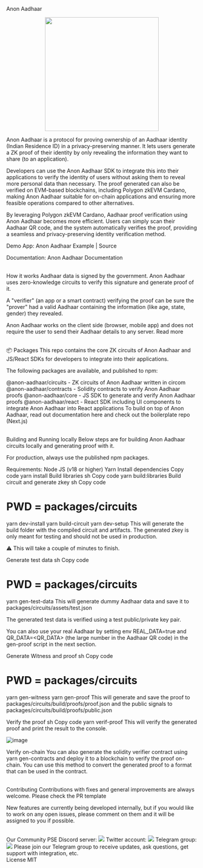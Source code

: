 Anon Aadhaar
<p align="center">
  <img src="https://github.com/privacy-scaling-explorations/anon-aadhaar/assets/67648863/b29d784b-610a-4222-8fa5-4a2972e492fd" width="300">
</p>
Anon Aadhaar is a protocol for proving ownership of an Aadhaar identity (Indian Residence ID) in a privacy-preserving manner. It lets users generate a ZK proof of their identity by only revealing the information they want to share (to an application).

Developers can use the Anon Aadhaar SDK to integrate this into their applications to verify the identity of users without asking them to reveal more personal data than necessary. The proof generated can also be verified on EVM-based blockchains, including Polygon zkEVM Cardano, making Anon Aadhaar suitable for on-chain applications and ensuring more feasible operations compared to other alternatives.

By leveraging Polygon zkEVM Cardano, Aadhaar proof verification using Anon Aadhaar becomes more efficient. Users can simply scan their Aadhaar QR code, and the system automatically verifies the proof, providing a seamless and privacy-preserving identity verification method.

Demo App: Anon Aadhaar Example | Source

Documentation: Anon Aadhaar Documentation

<br /> 
How it works
Aadhaar data is signed by the government. Anon Aadhaar uses zero-knowledge circuits to verify this signature and generate proof of it.

A "verifier" (an app or a smart contract) verifying the proof can be sure the "prover" had a valid Aadhaar containing the information (like age, state, gender) they revealed.

Anon Aadhaar works on the client side (browser, mobile app) and does not require the user to send their Aadhaar details to any server. Read more

<br /> 
📦 Packages
This repo contains the core ZK circuits of Anon Aadhaar and JS/React SDKs for developers to integrate into their applications.

The following packages are available, and published to npm:

@anon-aadhaar/circuits - ZK circuits of Anon Aadhaar written in circom
@anon-aadhaar/contracts - Solidity contracts to verify Anon Aadhaar proofs
@anon-aadhaar/core - JS SDK to generate and verify Anon Aadhaar proofs
@anon-aadhaar/react - React SDK including UI components to integrate Anon Aadhaar into React applications
To build on top of Anon Aadhaar, read out documentation here and check out the boilerplate repo (Next.js)

<br />
Building and Running locally
Below steps are for building Anon Aadhaar circuits locally and generating proof with it.

For production, always use the published npm packages.

Requirements:
Node JS (v18 or higher)
Yarn
Install dependencies
Copy code
yarn install
Build libraries
sh
Copy code
yarn build:libraries
Build circuit and generate zkey
sh
Copy code
# PWD = packages/circuits

yarn dev-install
yarn build-circuit
yarn dev-setup
This will generate the build folder with the compiled circuit and artifacts. The generated zkey is only meant for testing and should not be used in production.

⚠️ This will take a couple of minutes to finish.

Generate test data
sh
Copy code
# PWD = packages/circuits

yarn gen-test-data
This will generate dummy Aadhaar data and save it to packages/circuits/assets/test.json

The generated test data is verified using a test public/private key pair.

You can also use your real Aadhaar by setting env REAL_DATA=true and QR_DATA=<QR_DATA> (the large number in the Aadhaar QR code) in the gen-proof script in the next section.

Generate Witness and proof
sh
Copy code
# PWD = packages/circuits

yarn gen-witness
yarn gen-proof
This will generate and save the proof to packages/circuits/build/proofs/proof.json and the public signals to packages/circuits/build/proofs/public.json

Verify the proof
sh
Copy code
yarn verif-proof
This will verify the generated proof and print the result to the console.

![image](https://github.com/user-attachments/assets/e26e9445-2697-483f-92fe-885353789fb0)


Verify on-chain
You can also generate the solidity verifier contract using yarn gen-contracts and deploy it to a blockchain to verify the proof on-chain. You can use this method to convert the generated proof to a format that can be used in the contract.

<br />
Contributing
Contributions with fixes and general improvements are always welcome. Please check the PR template

New features are currently being developed internally, but if you would like to work on any open issues, please comment on them and it will be assigned to you if possible.

<br />
Our Community
PSE Discord server: <a href="https://discord.com/invite/sF5CT5rzrR"><img src="https://img.shields.io/badge/discord-pse-blue"></a>
Twitter account: <a href="https://twitter.com/AnonAadhaar"><img src="https://img.shields.io/twitter/follow/Anon_Aadhaar?style=flat-square&logo=twitter"></a>
Telegram group: <a href="https://t.me/anon_aadhaar"><img src="https://img.shields.io/badge/telegram-@anon_aadhaar-blue.svg?style=flat-square&logo=telegram"></a>
Please join our Telegram group to receive updates, ask questions, get support with integration, etc.

<br />
License
MIT
